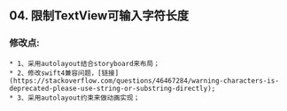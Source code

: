 ##  04. 限制TextView可输入字符长度

### 修改点:

    * 1、采用autolayout结合storyboard来布局；
    * 2、修改swift4兼容问题，[链接](https://stackoverflow.com/questions/46467284/warning-characters-is-deprecated-please-use-string-or-substring-directly);
    * 3、采用autolayout约束来做动画实现；

